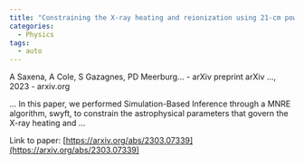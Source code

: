 ```yaml
---
title: "Constraining the X-ray heating and reionization using 21-cm power spectra with Marginal Neural Ratio Estimation"
categories:
  - Physics
tags:
  - auto
---
```

A Saxena, A Cole, S Gazagnes, PD Meerburg… - arXiv preprint arXiv …, 2023 - arxiv.org

… In this paper, we performed Simulation-Based Inference through a MNRE algorithm, swyft, to constrain the astrophysical parameters that govern the X-ray heating and …

Link to paper: [https://arxiv.org/abs/2303.07339](https://arxiv.org/abs/2303.07339)
